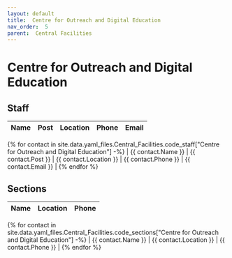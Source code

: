 ```yaml
---
layout: default
title:  Centre for Outreach and Digital Education
nav_order:  5
parent:  Central Facilities
---
```




# Centre for Outreach and Digital Education




## Staff


| Name | Post | Location | Phone | Email |
| --- | --- | --- | --- | --- |
{% for contact in site.data.yaml_files.Central_Facilities.code_staff["Centre for Outreach and Digital Education"] -%}
| {{ contact.Name }} | {{ contact.Post }} | {{ contact.Location }} | {{ contact.Phone }} | {{ contact.Email }} |
{% endfor %}


## Sections 


| Name | Location | Phone |
| --- | --- | --- |
{% for contact in site.data.yaml_files.Central_Facilities.code_sections["Centre for Outreach and Digital Education"] -%}
| {{ contact.Name }} | {{ contact.Location }} | {{ contact.Phone }} |
{% endfor %}
